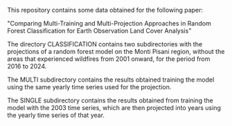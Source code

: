 This repository contains some data obtained for the following paper:

"Comparing Multi-Training and Multi-Projection Approaches in Random Forest Classification for Earth Observation Land Cover Analysis"

The directory CLASSIFICATION contains two subdirectories with the projections of a random forest model on the Monti Pisani region, without the areas that experienced wildfires from 2001 onward, for the period from 2016 to 2024. 

The MULTI subdirectory contains the results obtained training the model using the same yearly time series used for the projection.

The SINGLE subdirectory contains the results obtained from training the model with the 2003 time series, which are then projected into years using the yearly time series of that year.
